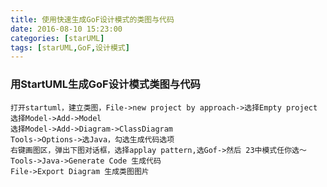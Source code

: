 ```yaml
---
title: 使用快速生成GoF设计模式的类图与代码
date: 2016-08-10 15:23:00
categories: [starUML]
tags: [starUML,GoF,设计模式]
---
```


<!-- more -->

### 用StartUML生成GoF设计模式类图与代码

    打开startuml，建立类图，File->new project by approach->选择Empty project
    选择Model->Add->Model
    选择Model->Add->Diagram->ClassDiagram
    Tools->Options->选Java，勾选生成代码选项
    右键画图区，弹出下图对话框，选择applay pattern,选Gof->然后 23中模式任你选～
    Tools->Java->Generate Code 生成代码
    File->Export Diagram 生成类图图片